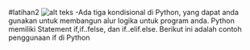 #latihan2
![alt teks](1.png "pertama")
-Ada tiga kondisional di Python, yang dapat anda gunakan untuk membangun alur logika untuk program anda.
 Python memiliki Statement if,if..felse, dan if..elif.else. Berikut ini adalah contoh penggunaan if di Python
